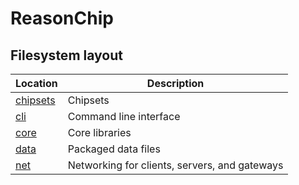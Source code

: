 # ReasonChip

## Filesystem layout

| Location | Description |
| ------------------------- | ----------------------------------------------- |
| [chipsets](./chipsets/) | Chipsets |
| [cli](./cli/) | Command line interface |
| [core](./core/) | Core libraries |
| [data](./data/) | Packaged data files |
| [net](./net/) | Networking for clients, servers, and gateways |

